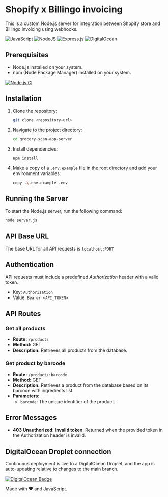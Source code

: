 # Shopify x Billingo invoicing

This is a custom Node.js server for integration between Shopify store and Billingo invoicing using webhooks.

![JavaScript](https://img.shields.io/badge/TypeScript-3178C6?style=for-the-badge&logo=typescript&logoColor=white) ![NodeJS](https://img.shields.io/badge/node.js-6DA55F?style=for-the-badge&logo=node.js&logoColor=white) ![Express.js](https://img.shields.io/badge/express.js-%23404d59.svg?style=for-the-badge&logo=express&logoColor=%2361DAFB) ![DigitalOcean](https://img.shields.io/badge/DigitalOcean-%230167ff.svg?style=for-the-badge&logo=digitalOcean&logoColor=white)

## Prerequisites

- Node.js installed on your system.
- npm (Node Package Manager) installed on your system.

[![Node.js CI](https://github.com/adamdienes/grocery_app_server/actions/workflows/node.js.yml/badge.svg)](https://github.com/adamdienes/grocery_app_server/actions/workflows/node.js.yml)

## Installation

1. Clone the repository:

   ```bash
   git clone <repository-url>
   ```

2. Navigate to the project directory:

   ```bash
   cd grocery-scan-app-server
   ```

3. Install dependencies:

   ```bash
   npm install
   ```

4. Make a copy of a `.env.example` file in the root directory and add your environment variables:

   ```bash
   copy .\.env.example .env
   ```

## Running the Server

To start the Node.js server, run the following command:

```bash
node server.js
```

## API Base URL

The base URL for all API requests is `localhost:PORT` 

## Authentication

API requests must include a predefined _Authorization_ header with a valid token.

- Key: `Authorization`
- Value: `Bearer <API_TOKEN>`

## API Routes

### Get all products

- **Route:** `/products`
- **Method:** GET
- **Description:** Retrieves all products from the database.

### Get product by barcode

- **Route:** `/product/:barcode`
- **Method:** GET
- **Description:** Retrieves a product from the database based on its barcode with ingredients list.
- **Parameters:**
  - `barcode`: The unique identifier of the product.

## Error Messages

- **403 Unauthorized: Invalid token**: Returned when the provided token in the Authorization header is invalid.


## DigitalOcean Droplet connection

Continuous deployment is live to a DigitalOcean Droplet, and the app is auto-updating relative to changes to the main branch.

[![DigitalOcean Badge](https://web-platforms.sfo2.cdn.digitaloceanspaces.com/WWW/Badge%201.svg)](https://www.digitalocean.com/?refcode=032964bbbea4)

Made with ❤️ and JavaScript.
